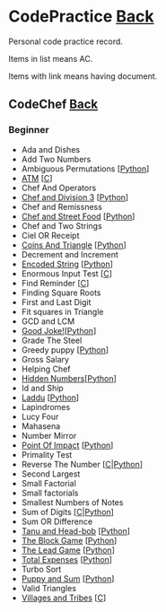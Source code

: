 # CodePractice [Back](https://blog.fish-404.icu/CodePractice/)
Personal code practice record.

Items in list means AC.

Items with link means having document.

## CodeChef [Back](https://blog.fish-404.icu/CodePractice/CodeChef/)

### Beginner 

* Ada and Dishes
* Add Two Numbers
* Ambiguous Permutations [[Python](https://github.com/fish-404/CodePractice/blob/main/CodeChef/Beginner/Ambiguous%20Permutations/Ambiguous%20Permutations.py)]
* [ATM](https://blog.fish-404.icu/CodePractice/CodeChef/Beginner/Chef%20and%20Division%203/) [[C](https://github.com/fish-404/CodePractice/blob/main/CodeChef/Beginner/ATM/ATM.c)]
* Chef And Operators
* [Chef and Division 3](https://blog.fish-404.icu/CodePractice/CodeChef/Beginner/Chef%20and%20Division%203/) [[Python](https://github.com/fish-404/CodePractice/blob/main/CodeChef/Beginner/Chef%20and%20Division%203/Chef%20and%20Division%203.py)]
* Chef and Remissness
* [Chef and Street Food](https://blog.fish-404.icu/CodePractice/CodeChef/Beginner/Chef%20and%20Street%20Food/) [[Python](https://github.com/fish-404/CodePractice/blob/main/CodeChef/Beginner/Chef%20and%20Street%20Food/Chef%20and%20Street%20Food.py)]
* Chef and Two Strings
* Ciel OR Receipt
* [Coins And Triangle](https://blog.fish-404.icu/CodePractice/CodeChef/Beginner/Coins%20And%20Triangle/) [[Python](https://github.com/fish-404/CodePractice/blob/main/CodeChef/Beginner/Coins%20And%20Trianlge/Coins%20And%20Trianlge.py)]
* Decrement and Increment
* [Encoded String](https://blog.fish-404.icu/CodePractice/CodeChef/Beginner/Encoded%20String) [[Python](https://github.com/fish-404/CodePractice/blob/main/CodeChef/Beginner/Encoded%20String/Encoded%20String.py)]
* Enormous Input Test [[C](https://github.com/fish-404/CodePractice/blob/main/CodeChef/Beginner/Enormous%20Input%20Test/Enormous%20Input%20Test.c)]
* Find Reminder [[C](https://github.com/fish-404/CodePractice/tree/main/CodeChef/Beginner/Find%20Reminder/Find%20Reminder.c)]
* Finding Square Roots
* First and Last Digit
* Fit squares in Triangle
* GCD and LCM
* [Good Joke!](https://blog.fish-404.icu/CodePractice/CodeChef/Beginner/Good%20Joke!/)[[Python](https://github.com/fish-404/CodePractice/blob/main/CodeChef/Beginner/Good%20Joke!/Good%20Joke!.py)]
* Grade The Steel
* Greedy puppy [[Python](https://github.com/fish-404/CodePractice/blob/main/CodeChef/Beginner/Greedy%20puppy/Greedy%20puppy.py)]
* Gross Salary
* Helping Chef
* [Hidden Numbers](https://blog.fish-404.icu/CodePractice/CodeChef/Beginner/Hidden%20Numbers/)[[Python](https://github.com/fish-404/CodePractice/blob/main/CodeChef/Beginner/Hidden%20Numbers/Hidden%20Numbers.py)]
* Id and Ship
* [Laddu](https://blog.fish-404.icu/CodePractice/CodeChef/Beginner/Laddu/) [[Python](https://github.com/fish-404/CodePractice/blob/main/CodeChef/Beginner/Laddu/Laddu.py)]
* Lapindromes
* Lucy Four
* Mahasena
* Number Mirror
* [Point Of Impact](https://blog.fish-404.icu/CodePractice/CodeChef/Beginner/Point%20Of%20Impact/) [[Python](https://github.com/fish-404/CodePractice/blob/main/CodeChef/Beginner/Point%20Of%20Impact/Point%20Of%20Impact.py)]
* Primality Test
* Reverse The Number [[C](https://github.com/fish-404/CodePractice/blob/main/CodeChef/Beginner/Reverse%20The%20Number/Reverse%20The%20Number.c)\|[Python](https://github.com/fish-404/CodePractice/blob/main/CodeChef/Beginner/Reverse%20The%20Number/Reverse%20The%20Number.py)]
* Second Largest
* Small Factorial
* Small factorials
* Smallest Numbers of Notes
* Sum of Digits [[C](https://github.com/fish-404/CodePractice/blob/main/CodeChef/Beginner/Sum%20of%20Digits/Sum%20of%20Digits.c)\|[Python](https://github.com/fish-404/CodePractice/blob/main/CodeChef/Beginner/Sum%20of%20Digits/Sum%20of%20Digits.py)]
* Sum OR Difference
* [Tanu and Head-bob](https://blog.fish-404.icu/CodePractice/CodeChef/Beginner/Tanu%20and%20Head-bob/) [[Python](https://github.com/fish-404/CodePractice/blob/main/CodeChef/Beginner/Tanu%20and%20Head-bob/Tanu%20and%20Head-bob.py)]  
* [The Block Game](https://blog.fish-404.icu/CodePractice/CodeChef/Beginner/The%20Block%20Game/) [[Python](https://github.com/fish-404/CodePractice/blob/main/CodeChef/Beginner/The%20Block%20Game/The%20Block%20Game.py)]
* [The Lead Game](https://blog.fish-404.icu/CodePractice/CodeChef/Beginner/The%20Lead%20Game/) [[Python](https://github.com/fish-404/CodePractice/blob/main/CodeChef/Beginner/The%20Lead%20Game/The%20Lead%20Game.py)]
* [Total Expenses](https://blog.fish-404.icu/CodePractice/CodeChef/Beginner/Total%20Expenses/) [[Python](https://github.com/fish-404/CodePractice/blob/main/CodeChef/Beginner/Total%20Expenses/Total%20Expenses.py)]
* Turbo Sort
* [Puppy and Sum](https://blog.fish-404.icu/CodePractice/CodeChef/Beginner/Puppy%20and%20Sum/) [[Python](https://github.com/fish-404/CodePractice/blob/main/CodeChef/Beginner/Puppy%20and%20Sum/Puppy%20and%20Sum.py)] 
* Valid Triangles
* [Villages and Tribes](https://blog.fish-404.icu/CodePractice/CodeChef/Beginner/Villages%20and%20Tribes/) [[C](https://github.com/fish-404/CodePractice/blob/main/CodeChef/Beginner/Villages%20and%20Tribes/Villages%20and%20Tribes.c)]
